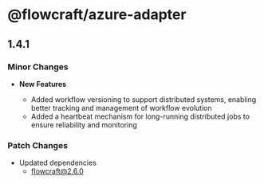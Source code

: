 # @flowcraft/azure-adapter

## 1.4.1

### Minor Changes

- **New Features**

  - Added workflow versioning to support distributed systems, enabling better tracking and management of workflow evolution
  - Added a heartbeat mechanism for long-running distributed jobs to ensure reliability and monitoring

### Patch Changes

- Updated dependencies
  - flowcraft@2.6.0
